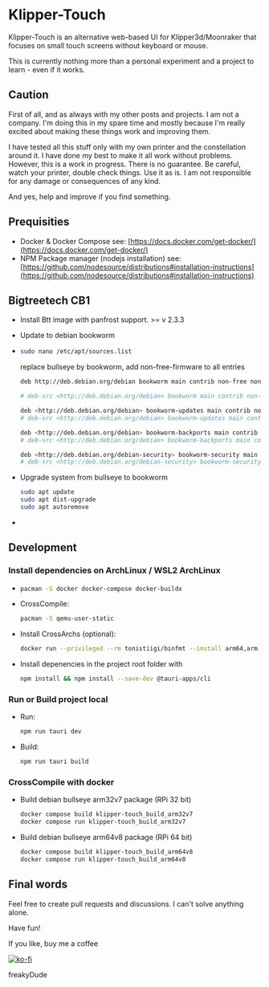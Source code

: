 # Klipper-Touch

Klipper-Touch is an alternative web-based UI for Klipper3d/Moonraker that focuses on small touch screens without keyboard or mouse.

This is currently nothing more than a personal experiment and a project to learn - even if it works.

## Caution

First of all, and as always with my other posts and projects. I am not a company. I'm doing this in my spare time and mostly because I'm really excited about making these things work and improving them.

I have tested all this stuff only with my own printer and the constellation around it. I have done my best to make it all work without problems. However, this is a work in progress. There is no guarantee. Be careful, watch your printer, double check things. Use it as is. I am not responsible for any damage or consequences of any kind.

And yes, help and improve if you find something.

## Prequisities

- Docker & Docker Compose
  see: [https://docs.docker.com/get-docker/](https://docs.docker.com/get-docker/)
- NPM Package manager (nodejs installation)
  see: [https://github.com/nodesource/distributions#installation-instructions](https://github.com/nodesource/distributions#installation-instructions)

## Bigtreetech CB1

- Install Btt image with panfrost support. >= v 2.3.3

- Update to debian bookworm

- ```bash
  sudo nano /etc/apt/sources.list
  ```

  replace bullseye by bookworm, add non-free-firmware to all entries

  ```bash
  deb http://deb.debian.org/debian bookworm main contrib non-free non-free-firmware

  # deb-src <http://deb.debian.org/debian> bookworm main contrib non-free non-free-firmware

  deb <http://deb.debian.org/debian> bookworm-updates main contrib non-free non-free-firmware
  # deb-src <http://deb.debian.org/debian> bookworm-updates main contrib non-free non-free-firmware

  deb <http://deb.debian.org/debian> bookworm-backports main contrib non-free non-free-firmware
  # deb-src <http://deb.debian.org/debian> bookworm-backports main contrib non-free non-free-firmware

  deb <http://deb.debian.org/debian-security> bookworm-security main contrib non-free non-free-firmware
  # deb-src <http://deb.debian.org/debian-security> bookworm-security main contrib non-free non-free-firmware
  ```

- Upgrade system from bullseye to bookworm

  ```bash
  sudo apt update
  sudo apt dist-upgrade
  sudo apt autoremove
  ```  

-

## Development

### Install dependencies on ArchLinux / WSL2 ArchLinux

- ```bash
  pacman -S docker docker-compose docker-buildx
  ```

- CrossCompile:

  ```bash
  pacman -S qemu-user-static
  ```

- Install CrossArchs (optional):

  ```bash
  docker run --privileged --rm tonistiigi/binfmt --install arm64,arm
  ```

- Install depenencies in the project root folder with

  ```bash
  npm install && npm install --save-dev @tauri-apps/cli
  ```

### Run or Build project local

- Run:

  ```bash
  npm run tauri dev
  ```

- Build:

  ```bash
  npm run tauri build
  ```

### CrossCompile with docker

- Build debian bullseye arm32v7 package (RPi 32 bit)

  ```bash
  docker compose build klipper-touch_build_arm32v7
  docker compose run klipper-touch_build_arm32v7
  ```

- Build debian bullseye arm64v8 package (RPi 64 bit)

  ```bash
  docker compose build klipper-touch_build_arm64v8
  docker compose run klipper-touch_build_arm64v8
  ```

## Final words

Feel free to create pull requests and discussions. I can't solve anything alone.

Have fun!

If you like, buy me a coffee

[![ko-fi](https://ko-fi.com/img/githubbutton_sm.svg)](https://ko-fi.com/F2F7GC8PC)

freakyDude
